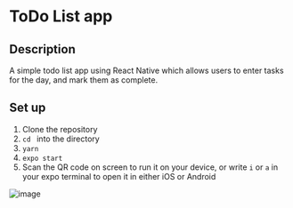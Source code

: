 # ToDo List app 

## Description
A simple todo list app using React Native which allows users to enter tasks for the day, and mark them as complete.

## Set up
1. Clone the repository
2. `cd ` into the directory
3. `yarn`
4. `expo start`
5. Scan the QR code on screen to run it on your device, or write `i` or `a` in your expo terminal to open it in either iOS or Android

![image](https://user-images.githubusercontent.com/67940459/199895762-6b5a7f9f-7e1f-4c29-8021-cfb2ba3acc2a.png)

